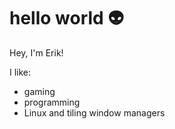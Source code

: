 # hello world 👽

Hey, I'm Erik!

I like: 
- gaming
- programming
- Linux and tiling window managers

